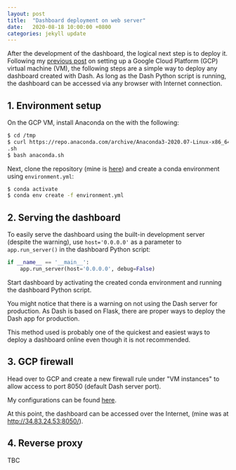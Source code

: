 ```yaml
---
layout: post
title:  "Dashboard deployment on web server"
date:   2020-08-18 10:00:00 +0800
categories: jekyll update
---
```


After the development of the dashboard, the logical next step is to deploy it. Following my [previous post](https://blog.yifei.sg/jekyll/update/2020/08/17/apache-web-server-gcp.html) on setting up a Google Cloud Platform (GCP) virtual machine (VM), the following steps are a simple way to deploy any dashboard created with Dash. As long as the Dash Python script is running, the dashboard can be accessed via any browser with Internet connection.

## 1. Environment setup

On the GCP VM, install Anaconda on the with the following:

```bash
$ cd /tmp
$ curl https://repo.anaconda.com/archive/Anaconda3-2020.07-Linux-x86_64.sh --output anaconda
.sh
$ bash anaconda.sh
```

Next, clone the repository (mine is [here](https://github.com/zyf0717/whatsapp-chats-analysis)) and create a conda environment using `environment.yml`:

```bash
$ conda activate
$ conda env create -f environment.yml
```

## 2. Serving the dashboard 

To easily serve the dashboard using the built-in development server (despite the warning), use `host='0.0.0.0'` as a parameter to `app.run_server()` in the dashboard Python script:

```python
if __name__ == '__main__':
    app.run_server(host='0.0.0.0', debug=False)
```

Start dashboard by activating the created conda environment and running the dashboard Python script. 

You might notice that there is a warning on not using the Dash server for production. As Dash is based on Flask, there are proper ways to deploy the Dash app for production. 

This method used is probably one of the quickest and easiest ways to deploy a dashboard online even though it is not recommended.

## 3. GCP firewall

Head over to GCP and create a new firewall rule under "VM instances" to allow access to port 8050 (default Dash server port).

My configurations can be found [here](https://zyf0717.github.io/assets/images/gcp-dash-port-settings.png).

At this point, the dashboard can be accessed over the Internet, (mine was at http://34.83.24.53:8050/).

## 4. Reverse proxy

TBC

